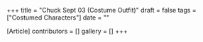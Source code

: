 +++
title = "Chuck Sept 03 (Costume Outfit)"
draft = false
tags = ["Costumed Characters"]
date = ""

[Article]
contributors = []
gallery = []
+++